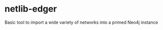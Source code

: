 netlib-edger
============

Basic tool to import a wide variety of networks into a primed Neo4j instance
